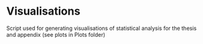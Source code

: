 # Visualisations
Script used for generating visualisations of statistical analysis for the thesis and appendix (see plots in Plots folder)
